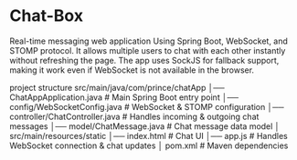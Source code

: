 # Chat-Box
Real-time messaging web application
Using Spring Boot, WebSocket, and STOMP protocol.
It allows multiple users to chat with each other instantly without refreshing the page.
The app uses SockJS for fallback support, making it work even if WebSocket is not available in the browser.

project structure
src/main/java/com/prince/chatApp
│── ChatAppApplication.java        # Main Spring Boot entry point
│── config/WebSocketConfig.java    # WebSocket & STOMP configuration
│── controller/ChatController.java # Handles incoming & outgoing chat messages
│── model/ChatMessage.java         # Chat message data model
│
src/main/resources/static
│── index.html                     # Chat UI
│── app.js                         # Handles WebSocket connection & chat updates
│
pom.xml                            # Maven dependencies

